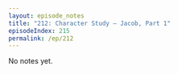 ```yaml
---
layout: episode_notes
title: "212: Character Study — Jacob, Part 1"
episodeIndex: 215
permalink: /ep/212
---
```

No notes yet.
